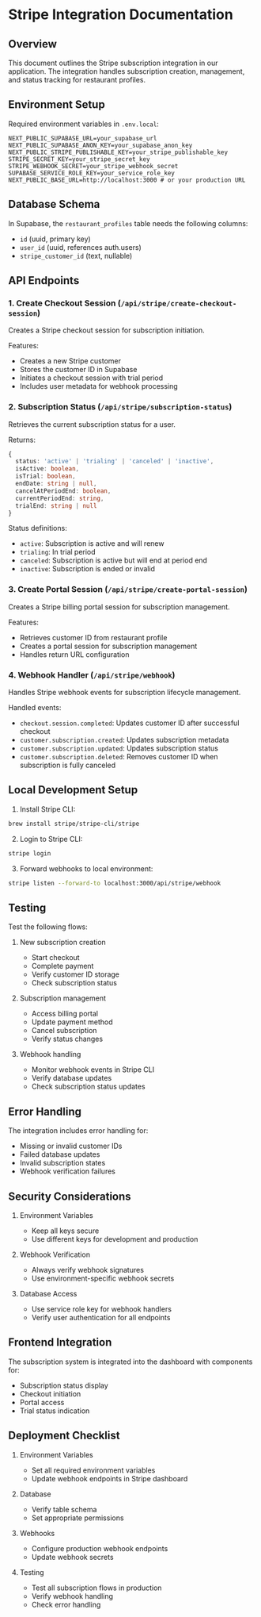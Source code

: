 # Stripe Integration Documentation

## Overview
This document outlines the Stripe subscription integration in our application. The integration handles subscription creation, management, and status tracking for restaurant profiles.

## Environment Setup

Required environment variables in `.env.local`:
```env
NEXT_PUBLIC_SUPABASE_URL=your_supabase_url
NEXT_PUBLIC_SUPABASE_ANON_KEY=your_supabase_anon_key
NEXT_PUBLIC_STRIPE_PUBLISHABLE_KEY=your_stripe_publishable_key
STRIPE_SECRET_KEY=your_stripe_secret_key
STRIPE_WEBHOOK_SECRET=your_stripe_webhook_secret
SUPABASE_SERVICE_ROLE_KEY=your_service_role_key
NEXT_PUBLIC_BASE_URL=http://localhost:3000 # or your production URL
```

## Database Schema

In Supabase, the `restaurant_profiles` table needs the following columns:
- `id` (uuid, primary key)
- `user_id` (uuid, references auth.users)
- `stripe_customer_id` (text, nullable)

## API Endpoints

### 1. Create Checkout Session (`/api/stripe/create-checkout-session`)
Creates a Stripe checkout session for subscription initiation.

Features:
- Creates a new Stripe customer
- Stores the customer ID in Supabase
- Initiates a checkout session with trial period
- Includes user metadata for webhook processing

### 2. Subscription Status (`/api/stripe/subscription-status`)
Retrieves the current subscription status for a user.

Returns:
```typescript
{
  status: 'active' | 'trialing' | 'canceled' | 'inactive',
  isActive: boolean,
  isTrial: boolean,
  endDate: string | null,
  cancelAtPeriodEnd: boolean,
  currentPeriodEnd: string,
  trialEnd: string | null
}
```

Status definitions:
- `active`: Subscription is active and will renew
- `trialing`: In trial period
- `canceled`: Subscription is active but will end at period end
- `inactive`: Subscription is ended or invalid

### 3. Create Portal Session (`/api/stripe/create-portal-session`)
Creates a Stripe billing portal session for subscription management.

Features:
- Retrieves customer ID from restaurant profile
- Creates a portal session for subscription management
- Handles return URL configuration

### 4. Webhook Handler (`/api/stripe/webhook`)
Handles Stripe webhook events for subscription lifecycle management.

Handled events:
- `checkout.session.completed`: Updates customer ID after successful checkout
- `customer.subscription.created`: Updates subscription metadata
- `customer.subscription.updated`: Updates subscription status
- `customer.subscription.deleted`: Removes customer ID when subscription is fully canceled

## Local Development Setup

1. Install Stripe CLI:
```bash
brew install stripe/stripe-cli/stripe
```

2. Login to Stripe CLI:
```bash
stripe login
```

3. Forward webhooks to local environment:
```bash
stripe listen --forward-to localhost:3000/api/stripe/webhook
```

## Testing

Test the following flows:
1. New subscription creation
   - Start checkout
   - Complete payment
   - Verify customer ID storage
   - Check subscription status

2. Subscription management
   - Access billing portal
   - Update payment method
   - Cancel subscription
   - Verify status changes

3. Webhook handling
   - Monitor webhook events in Stripe CLI
   - Verify database updates
   - Check subscription status updates

## Error Handling

The integration includes error handling for:
- Missing or invalid customer IDs
- Failed database updates
- Invalid subscription states
- Webhook verification failures

## Security Considerations

1. Environment Variables
   - Keep all keys secure
   - Use different keys for development and production

2. Webhook Verification
   - Always verify webhook signatures
   - Use environment-specific webhook secrets

3. Database Access
   - Use service role key for webhook handlers
   - Verify user authentication for all endpoints

## Frontend Integration

The subscription system is integrated into the dashboard with components for:
- Subscription status display
- Checkout initiation
- Portal access
- Trial status indication

## Deployment Checklist

1. Environment Variables
   - Set all required environment variables
   - Update webhook endpoints in Stripe dashboard

2. Database
   - Verify table schema
   - Set appropriate permissions

3. Webhooks
   - Configure production webhook endpoints
   - Update webhook secrets

4. Testing
   - Test all subscription flows in production
   - Verify webhook handling
   - Check error handling

